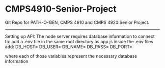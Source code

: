 # CMPS4910-Senior-Project
Git Repo for PATH-O-GEN, CMPS 4910 and CMPS 4920 Senior Project.


--------------------------------------
Setting up API:
  The node server requires database information to connect to:
  add a .env file in the same root directory as app.js
  inside the .env files add:
  DB_HOST=
  DB_USER=
  DB_NAME=
  DB_PASS=
  DB_PORT=
  
  where each of those variables represent the necessary database information
